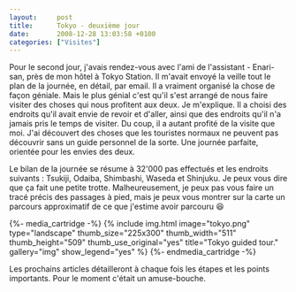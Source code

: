 ```yaml
---
layout:     post
title:      Tokyo - deuxième jour
date:       2008-12-28 13:03:58 +0100
categories: ["Visites"]
---
```


Pour le second jour, j'avais rendez-vous avec l'ami de l'assistant - Enari-san, près de mon hôtel à Tokyo Station.
Il m'avait envoyé la veille tout le plan de la journée, en détail, par email. Il a vraiment organisé la chose de
façon géniale. Mais le plus génial c'est qu'il s'est arrangé de nous faire visiter des choses qui nous profitent
aux deux. Je m'explique. Il a choisi des endroits qu'il avait envie de revoir et d'aller, ainsi que des endroits
qu'il n'a jamais pris le temps de visiter. Du coup, il a autant profité de la visite que moi. J'ai découvert des
choses que les touristes normaux ne peuvent pas découvrir sans un guide personnel de la sorte. Une journée
parfaite, orientée pour les envies des deux.

<!--more-->

Le bilan de la journée se résume à 32'000 pas effectués et les endroits suivants : Tsukiji, Odaiba, Shimbashi,
Waseda et Shinjuku. Je peux vous dire que ça fait une petite trotte. Malheureusement, je peux pas vous faire un
tracé précis des passages à pied, mais je peux vous montrer sur la carte un parcours approximatif de ce que
j'estime avoir parcouru :laughing:

{%- media_cartridge -%}
{% include img.html
    image="tokyo.png"
    type="landscape"
    thumb_size="225x300"
    thumb_width="511"
    thumb_height="509"
    thumb_use_original="yes"
    title="Tokyo guided tour."
    gallery="img"
    show_legend="yes"
%}
{%- endmedia_cartridge -%}

Les prochains articles détailleront à chaque fois les étapes et les points importants. Pour le moment c'était un
amuse-bouche.